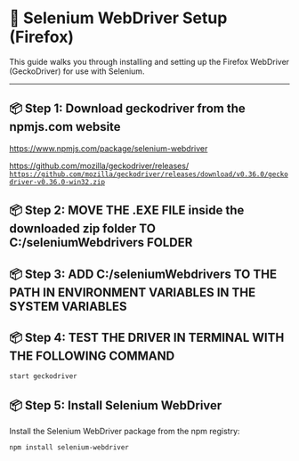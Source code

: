 # 🧪 Selenium WebDriver Setup (Firefox)

This guide walks you through installing and setting up the Firefox WebDriver (GeckoDriver) for use with Selenium.

---

## 📦 Step 1: Download geckodriver from the npmjs.com website

https://www.npmjs.com/package/selenium-webdriver<br>

https://github.com/mozilla/geckodriver/releases/<br>
<code>https://github.com/mozilla/geckodriver/releases/download/v0.36.0/geckodriver-v0.36.0-win32.zip</code>

## 📦 Step 2: MOVE THE .EXE FILE inside the downloaded zip folder TO C:/seleniumWebdrivers FOLDER

## 📦 Step 3: ADD C:/seleniumWebdrivers TO THE PATH IN ENVIRONMENT VARIABLES IN THE SYSTEM VARIABLES

## 📦 Step 4: TEST THE DRIVER IN TERMINAL WITH THE FOLLOWING COMMAND

```bash
start geckodriver
```

## 📦 Step 5: Install Selenium WebDriver

Install the Selenium WebDriver package from the npm registry:

```bash
npm install selenium-webdriver
```
